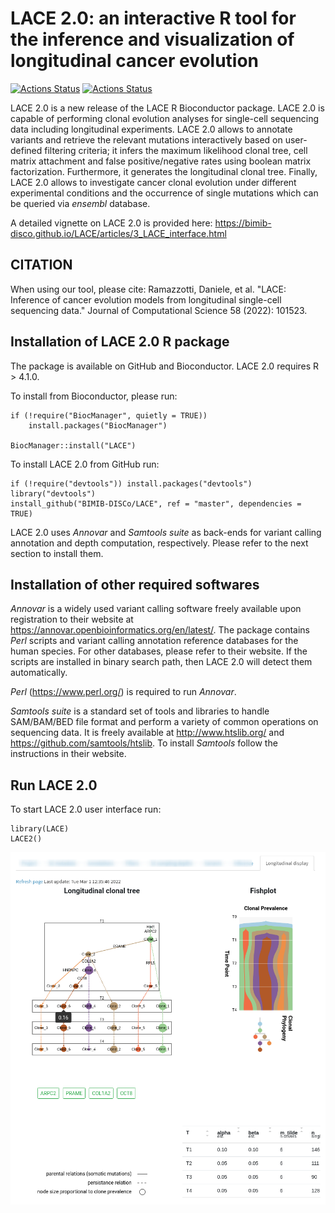 LACE 2.0: an interactive R tool for the inference and visualization of longitudinal cancer evolution
============================================

[![Actions Status](https://github.com/BIMIB-DISCo/LACE/workflows/check-master/badge.svg)](https://github.com/BIMIB-DISCo/LACE/actions?query=workflow%3Acheck-master)
[![Actions Status](https://github.com/BIMIB-DISCo/LACE/workflows/check-development/badge.svg)](https://github.com/BIMIB-DISCo/LACE/actions?query=workflow%3Acheck-development)

LACE 2.0 is a new release of the LACE R Bioconductor package. LACE 2.0 is capable of performing clonal evolution analyses for single-cell sequencing data including longitudinal experiments. LACE 2.0 allows to annotate variants and retrieve the relevant mutations interactively based on user-defined filtering criteria; it infers the maximum likelihood clonal tree, cell matrix attachment and false positive/negative rates using boolean matrix factorization. Furthermore, it generates the longitudinal clonal tree. Finally, LACE 2.0 allows to investigate cancer clonal evolution under different experimental conditions and the occurrence of single mutations which can be queried via *ensembl* database. 

A detailed vignette on LACE 2.0 is provided here: https://bimib-disco.github.io/LACE/articles/3_LACE_interface.html 

## CITATION

When using our tool, please cite: Ramazzotti, Daniele, et al. "LACE: Inference of cancer evolution models from longitudinal single-cell sequencing data." Journal of Computational Science 58 (2022): 101523. 

## Installation of LACE 2.0 R package

The package is available on GitHub and Bioconductor.
LACE 2.0 requires R > 4.1.0.

To install from Bioconductor, please run:
```
if (!require("BiocManager", quietly = TRUE))
    install.packages("BiocManager")

BiocManager::install("LACE")
```

To install LACE 2.0 from GitHub run:
```
if (!require("devtools")) install.packages("devtools")
library("devtools")
install_github("BIMIB-DISCo/LACE", ref = "master", dependencies = TRUE)
```

LACE 2.0 uses *Annovar* and *Samtools suite* as back-ends for variant calling annotation and depth computation, respectively. Please refer to the next section to install them. 

## Installation of other required softwares 

*Annovar* is a widely used variant calling software freely available upon registration to their website at https://annovar.openbioinformatics.org/en/latest/.
The package contains *Perl* scripts and variant calling annotation reference databases for the human species. For other databases, please refer to their website.
If the scripts are installed in binary search path, then LACE 2.0 will detect them automatically. 

*Perl*  (https://www.perl.org/) is required to run *Annovar*. 

*Samtools suite* is a standard set of tools and libraries to handle SAM/BAM/BED file format and perform a variety of common operations on sequencing data. It is freely available at http://www.htslib.org/ and https://github.com/samtools/htslib. To install *Samtools* follow the instructions in their website. 

## Run LACE 2.0

To start LACE 2.0 user interface run: 
```
library(LACE)
LACE2()
```
![Picture](https://github.com/BIMIB-DISCo/LACE/blob/master/vignettes/resources/Display_tab.png?raw=true)
